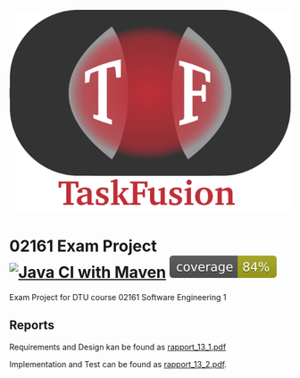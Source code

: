 ![](/TaskFusionAlt.png)
# 02161 Exam Project [![Java CI with Maven](https://github.com/rwiuff/02161ExamProject/actions/workflows/maven.yml/badge.svg?branch=main)](https://github.com/rwiuff/02161ExamProject/actions/workflows/maven.yml) [![Test Coverage](https://github.com/rwiuff/02161ExamProject/raw/gh-pages/badges/jacoco.svg?raw=true)](https://rwiuff.github.io/02161ExamProject/)
Exam Project for DTU course 02161 Software Engineering 1
## Reports
Requirements and Design kan be found as [rapport_13_1.pdf](RequirementsAndDesign/rapport_13_1.pdf)

Implementation and Test can be found as [rapport_13_2.pdf](ImplementationAndTest/rapport_13_2.pdf).
